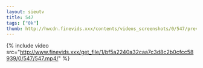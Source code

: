 ```yaml
--- 
layout: sieutv
title: 547
tags: ["0k"]
thumb: http://hwcdn.finevids.xxx/contents/videos_screenshots/0/547/preview.mp4.jpg
---
```

{% include video src="http://www.finevids.xxx/get_file/1/bf5a2240a32caa7c3d8c2b0cfcc58939/0/547/547.mp4/" %} 
